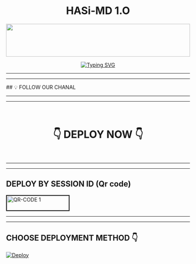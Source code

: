 
<h1 align="center">HASi-MD 1.O</h1>

<img src="https://i.imgur.com/dBaSKWF.gif" height="90" width="100%">

<p align="center">
<a href="https://git.io/typing-svg"><img src="https://readme-typing-svg.demolab.com?font=Fira+Code&weight=700&size=33&pause=1000&color=5513F7&width=435&lines=LAK+MD+WHATSAPP+BOT" alt="Typing SVG" /></a>
</p>
<p 
  
</p>
<hr>
<hr>
## 💡 FOLLOW OUR CHANAL

<hr>
<hr>

<br>

<div align="center">
 
  <h1>👇 DEPLOY NOW 👇</h1>
</div>

<br>
<hr>
<hr>


## DEPLOY BY SESSION ID (Qr code)

<a href="https://vajirasesson-aa26b99b1f04.herokuapp.com/"><img src="https://i.ibb.co/FWSfNmb/scan-qr-zusyco-btn.png" alt="QR-CODE 1" border="2" width="170" height="40" ></a>

<hr>
<hr>


## CHOOSE DEPLOYMENT METHOD 👇



 
 [![Deploy](https://www.herokucdn.com/deploy/button.svg)](https://dashboard.heroku.com/new?button-url=https%3A%2F%2Fgithub.com%2F&template=https://github.com/VajiraOfficial/VAJIRA_MD)


 

    




<br>
<br>

 
  








































      
